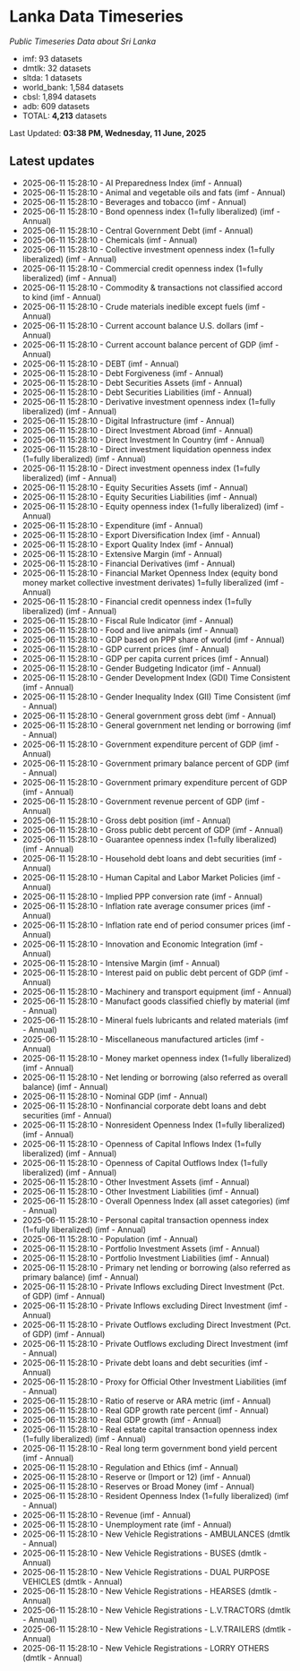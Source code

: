 # Lanka Data Timeseries
*Public Timeseries Data about Sri Lanka*

* imf: 93 datasets
* dmtlk: 32 datasets
* sltda: 1 datasets
* world_bank: 1,584 datasets
* cbsl: 1,894 datasets
* adb: 609 datasets
* TOTAL: **4,213** datasets

Last Updated: **03:38 PM, Wednesday, 11 June, 2025**

## Latest updates

* 2025-06-11 15:28:10 - AI Preparedness Index (imf - Annual)
* 2025-06-11 15:28:10 - Animal and vegetable oils and fats (imf - Annual)
* 2025-06-11 15:28:10 - Beverages and tobacco (imf - Annual)
* 2025-06-11 15:28:10 - Bond openness index (1=fully liberalized) (imf - Annual)
* 2025-06-11 15:28:10 - Central Government Debt (imf - Annual)
* 2025-06-11 15:28:10 - Chemicals (imf - Annual)
* 2025-06-11 15:28:10 - Collective investment openness index (1=fully liberalized) (imf - Annual)
* 2025-06-11 15:28:10 - Commercial credit openness index (1=fully liberalized) (imf - Annual)
* 2025-06-11 15:28:10 - Commodity & transactions not classified accord to kind (imf - Annual)
* 2025-06-11 15:28:10 - Crude materials inedible except fuels (imf - Annual)
* 2025-06-11 15:28:10 - Current account balance U.S. dollars (imf - Annual)
* 2025-06-11 15:28:10 - Current account balance percent of GDP (imf - Annual)
* 2025-06-11 15:28:10 - DEBT (imf - Annual)
* 2025-06-11 15:28:10 - Debt Forgiveness (imf - Annual)
* 2025-06-11 15:28:10 - Debt Securities Assets (imf - Annual)
* 2025-06-11 15:28:10 - Debt Securities Liabilities (imf - Annual)
* 2025-06-11 15:28:10 - Derivative investment openness index (1=fully liberalized) (imf - Annual)
* 2025-06-11 15:28:10 - Digital Infrastructure (imf - Annual)
* 2025-06-11 15:28:10 - Direct Investment Abroad (imf - Annual)
* 2025-06-11 15:28:10 - Direct Investment In Country (imf - Annual)
* 2025-06-11 15:28:10 - Direct investment liquidation openness index (1=fully liberalized) (imf - Annual)
* 2025-06-11 15:28:10 - Direct investment openness index (1=fully liberalized) (imf - Annual)
* 2025-06-11 15:28:10 - Equity Securities Assets (imf - Annual)
* 2025-06-11 15:28:10 - Equity Securities Liabilities (imf - Annual)
* 2025-06-11 15:28:10 - Equity openness index (1=fully liberalized) (imf - Annual)
* 2025-06-11 15:28:10 - Expenditure (imf - Annual)
* 2025-06-11 15:28:10 - Export Diversification Index (imf - Annual)
* 2025-06-11 15:28:10 - Export Quality Index (imf - Annual)
* 2025-06-11 15:28:10 - Extensive Margin (imf - Annual)
* 2025-06-11 15:28:10 - Financial Derivatives (imf - Annual)
* 2025-06-11 15:28:10 - Financial Market Openness Index (equity bond money market collective investment derivates) 1=fully liberalized (imf - Annual)
* 2025-06-11 15:28:10 - Financial credit openness index (1=fully liberalized) (imf - Annual)
* 2025-06-11 15:28:10 - Fiscal Rule Indicator (imf - Annual)
* 2025-06-11 15:28:10 - Food and live animals (imf - Annual)
* 2025-06-11 15:28:10 - GDP based on PPP share of world (imf - Annual)
* 2025-06-11 15:28:10 - GDP current prices (imf - Annual)
* 2025-06-11 15:28:10 - GDP per capita current prices (imf - Annual)
* 2025-06-11 15:28:10 - Gender Budgeting Indicator (imf - Annual)
* 2025-06-11 15:28:10 - Gender Development Index (GDI) Time Consistent (imf - Annual)
* 2025-06-11 15:28:10 - Gender Inequality Index (GII) Time Consistent (imf - Annual)
* 2025-06-11 15:28:10 - General government gross debt (imf - Annual)
* 2025-06-11 15:28:10 - General government net lending or borrowing (imf - Annual)
* 2025-06-11 15:28:10 - Government expenditure percent of GDP (imf - Annual)
* 2025-06-11 15:28:10 - Government primary balance percent of GDP (imf - Annual)
* 2025-06-11 15:28:10 - Government primary expenditure percent of GDP (imf - Annual)
* 2025-06-11 15:28:10 - Government revenue percent of GDP (imf - Annual)
* 2025-06-11 15:28:10 - Gross debt position (imf - Annual)
* 2025-06-11 15:28:10 - Gross public debt percent of GDP (imf - Annual)
* 2025-06-11 15:28:10 - Guarantee openness index (1=fully liberalized) (imf - Annual)
* 2025-06-11 15:28:10 - Household debt loans and debt securities (imf - Annual)
* 2025-06-11 15:28:10 - Human Capital and Labor Market Policies (imf - Annual)
* 2025-06-11 15:28:10 - Implied PPP conversion rate (imf - Annual)
* 2025-06-11 15:28:10 - Inflation rate average consumer prices (imf - Annual)
* 2025-06-11 15:28:10 - Inflation rate end of period consumer prices (imf - Annual)
* 2025-06-11 15:28:10 - Innovation and Economic Integration (imf - Annual)
* 2025-06-11 15:28:10 - Intensive Margin (imf - Annual)
* 2025-06-11 15:28:10 - Interest paid on public debt percent of GDP (imf - Annual)
* 2025-06-11 15:28:10 - Machinery and transport equipment (imf - Annual)
* 2025-06-11 15:28:10 - Manufact goods classified chiefly by material (imf - Annual)
* 2025-06-11 15:28:10 - Mineral fuels lubricants and related materials (imf - Annual)
* 2025-06-11 15:28:10 - Miscellaneous manufactured articles (imf - Annual)
* 2025-06-11 15:28:10 - Money market openness index (1=fully liberalized) (imf - Annual)
* 2025-06-11 15:28:10 - Net lending or borrowing (also referred as overall balance) (imf - Annual)
* 2025-06-11 15:28:10 - Nominal GDP (imf - Annual)
* 2025-06-11 15:28:10 - Nonfinancial corporate debt loans and debt securities (imf - Annual)
* 2025-06-11 15:28:10 - Nonresident Openness Index (1=fully liberalized) (imf - Annual)
* 2025-06-11 15:28:10 - Openness of Capital Inflows Index (1=fully liberalized) (imf - Annual)
* 2025-06-11 15:28:10 - Openness of Capital Outflows Index (1=fully liberalized) (imf - Annual)
* 2025-06-11 15:28:10 - Other Investment Assets (imf - Annual)
* 2025-06-11 15:28:10 - Other Investment Liabilities (imf - Annual)
* 2025-06-11 15:28:10 - Overall Openness Index (all asset categories) (imf - Annual)
* 2025-06-11 15:28:10 - Personal capital transaction openness index (1=fully liberalized) (imf - Annual)
* 2025-06-11 15:28:10 - Population (imf - Annual)
* 2025-06-11 15:28:10 - Portfolio Investment Assets (imf - Annual)
* 2025-06-11 15:28:10 - Portfolio Investment Liabilities (imf - Annual)
* 2025-06-11 15:28:10 - Primary net lending or borrowing (also referred as primary balance) (imf - Annual)
* 2025-06-11 15:28:10 - Private Inflows excluding Direct Investment (Pct. of GDP) (imf - Annual)
* 2025-06-11 15:28:10 - Private Inflows excluding Direct Investment (imf - Annual)
* 2025-06-11 15:28:10 - Private Outflows excluding Direct Investment (Pct. of GDP) (imf - Annual)
* 2025-06-11 15:28:10 - Private Outflows excluding Direct Investment (imf - Annual)
* 2025-06-11 15:28:10 - Private debt loans and debt securities (imf - Annual)
* 2025-06-11 15:28:10 - Proxy for Official Other Investment Liabilities (imf - Annual)
* 2025-06-11 15:28:10 - Ratio of reserve or ARA metric (imf - Annual)
* 2025-06-11 15:28:10 - Real GDP growth rate percent (imf - Annual)
* 2025-06-11 15:28:10 - Real GDP growth (imf - Annual)
* 2025-06-11 15:28:10 - Real estate capital transaction openness index (1=fully liberalized) (imf - Annual)
* 2025-06-11 15:28:10 - Real long term government bond yield percent (imf - Annual)
* 2025-06-11 15:28:10 - Regulation and Ethics (imf - Annual)
* 2025-06-11 15:28:10 - Reserve or (Import or 12) (imf - Annual)
* 2025-06-11 15:28:10 - Reserves or Broad Money (imf - Annual)
* 2025-06-11 15:28:10 - Resident Openness Index (1=fully liberalized) (imf - Annual)
* 2025-06-11 15:28:10 - Revenue (imf - Annual)
* 2025-06-11 15:28:10 - Unemployment rate (imf - Annual)
* 2025-06-11 15:28:10 - New Vehicle Registrations - AMBULANCES (dmtlk - Annual)
* 2025-06-11 15:28:10 - New Vehicle Registrations - BUSES (dmtlk - Annual)
* 2025-06-11 15:28:10 - New Vehicle Registrations - DUAL PURPOSE VEHICLES (dmtlk - Annual)
* 2025-06-11 15:28:10 - New Vehicle Registrations - HEARSES (dmtlk - Annual)
* 2025-06-11 15:28:10 - New Vehicle Registrations - L.V.TRACTORS (dmtlk - Annual)
* 2025-06-11 15:28:10 - New Vehicle Registrations - L.V.TRAILERS (dmtlk - Annual)
* 2025-06-11 15:28:10 - New Vehicle Registrations - LORRY OTHERS (dmtlk - Annual)
